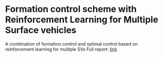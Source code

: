 # Formation control scheme with Reinforcement Learning for Multiple Surface vehicles
A combination of formation control and optimal control based on reinforcement learning for multiple SVs 
Full report: [link](https://drive.google.com/drive/folders/1O79KVI5BtS4bu3oG9LMU0cJH48o4lHXR)
